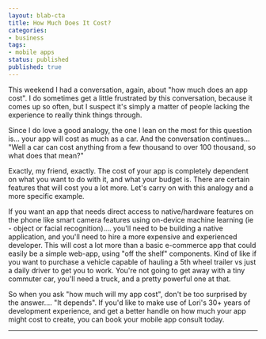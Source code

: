 ```yaml
---
layout: blab-cta
title: How Much Does It Cost?
categories:
- business
tags:
- mobile apps
status: published
published: true
---
```


This weekend I had a conversation, again, about "how much does an app cost". I do sometimes get a little frustrated by this conversation, because it comes up so often, but I suspect it's simply a matter of people lacking the experience to really think things through.

Since I do love a good analogy, the one I lean on the most for this question is... your app will cost as much as a car. And the conversation continues... "Well a car can cost anything from a few thousand to over 100 thousand, so what does that mean?"

Exactly, my friend, exactly. The cost of your app is completely dependent on what you want to do with it, and what your budget is. There are certain features that will cost you a lot more. Let's carry on with this analogy and a more specific example.

If you want an app that needs direct access to native/hardware features on the phone like smart camera features using on-device machine learning (ie - object or facial recognition).... you'll need to be building a native application, and you'll need to hire a more expensive and experienced developer. This will cost a lot more than a basic e-commerce app that could easily be a simple web-app, using "off the shelf" components. Kind of like if you want to purchase a vehicle capable of hauling a 5th wheel trailer vs just a daily driver to get you to work. You're not going to get away with a tiny commuter car, you'll need a truck, and a pretty powerful one at that.

So when you ask "how much will my app cost", don't be too surprised by the answer.... "It depends". If you'd like to make use of Lori's 30+ years of development experience, and get a better handle on how much your app might cost to create, you can book your mobile app consult today.
<hr/>